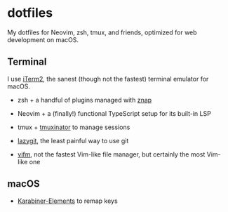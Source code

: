 # dotfiles

My dotfiles for Neovim, zsh, tmux, and friends, optimized for web development on
macOS.

## Terminal

I use [iTerm2](https://github.com/gnachman/iTerm2), the sanest (though not
the fastest) terminal emulator for macOS.

- zsh + a handful of plugins managed with
  [znap](https://github.com/marlonrichert/zsh-snap)

- Neovim + a (finally!) functional TypeScript setup for its built-in LSP

- tmux + [tmuxinator](https://github.com/tmuxinator/tmuxinator) to manage
  sessions

- [lazygit](https://github.com/jesseduffield/lazygit), the least painful way to
  use git

- [vifm](https://github.com/vifm/vifm), not the fastest Vim-like file manager,
  but certainly the most Vim-like one

## macOS

- [Karabiner-Elements](https://github.com/pqrs-org/Karabiner-Elements) to
  remap keys
